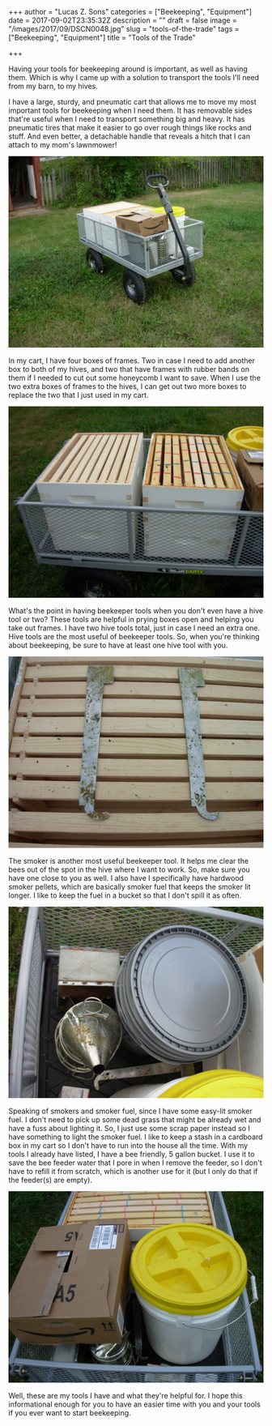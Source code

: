 +++
author = "Lucas Z. Sons"
categories = ["Beekeeping", "Equipment"]
date = 2017-09-02T23:35:32Z
description = ""
draft = false
image = "/images/2017/09/DSCN0048.jpg"
slug = "tools-of-the-trade"
tags = ["Beekeeping", "Equipment"]
title = "Tools of the Trade"

+++

Having your tools for beekeeping around is important, as well as having them. Which is why I came up with a solution to transport the tools I'll need from my barn, to my hives.

I have a large, sturdy, and pneumatic cart that allows me to move my most important tools for beekeeping when I need them. It has removable sides that're useful when I need to transport something big and heavy. It has pneumatic tires that make it easier to go over rough things like rocks and stuff. And even better, a detachable handle that reveals a hitch that I can attach to my mom's lawnmower!

![Beekeeper Tool Cart](DSCN0048-1.jpg)

In my cart, I have four boxes of frames. Two in case I need to add another box to both of my hives, and two that have frames with rubber bands on them if I needed to cut out some honeycomb I want to save. When I use the two extra boxes of frames to the hives, I can get out two more boxes to replace the two that I just used in my cart.

![Four Frames](DSCN0049.jpg)

What's the point in having beekeeper tools when you don't even have a hive tool or two? These tools are helpful in prying boxes open and helping you take out frames. I have two hive tools total, just in case I need an extra one. Hive tools are the most useful of beekeeper tools. So, when you're thinking about beekeeping, be sure to have at least one hive tool with you.

![Two Hive Tools](DSCN0052.jpg)

The smoker is another most useful beekeeper tool. It helps me clear the bees out of the spot in the hive where I want to work. So, make sure you have one close to you as well. I also have I specifically have hardwood smoker pellets, which are basically smoker fuel that keeps the smoker lit longer. I like to keep the fuel in a bucket so that I don't spill it as often.

![Smoker and Smoker Fuel](DSCN0051.jpg)

Speaking of smokers and smoker fuel, since I have some easy-lit smoker fuel. I don't need to pick up some dead grass that might be already wet and have a fuss about lighting it. So, I just use some scrap paper instead so I have something to light the smoker fuel. I like to keep a stash in a cardboard box in my cart so I don't have to run into the house all the time. With my tools I already have listed, I have a bee friendly, 5 gallon bucket. I use it to save the bee feeder water that I pore in when I remove the feeder, so I don't have to refill it from scratch, which is another use for it (but I only do that if the feeder(s) are empty).

![Box Of Scrap Paper & Bucket](DSCN0050.jpg)

Well, these are my tools I have and what they're helpful for. I hope this informational enough for you to have an easier time with you and your tools if you ever want to start beekeeping.

